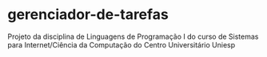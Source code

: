 # gerenciador-de-tarefas
Projeto da disciplina de Linguagens de Programação I do curso de Sistemas para Internet/Ciência da Computação do Centro Universitário Uniesp
